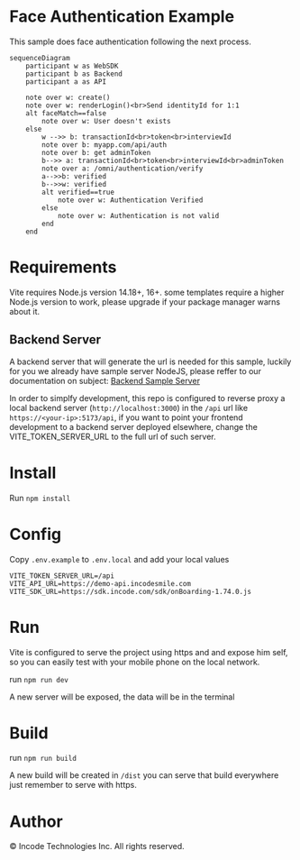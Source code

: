 # Face Authentication Example
This sample does face authentication following the next process.

```mermaid
sequenceDiagram
    participant w as WebSDK
    participant b as Backend
    participant a as API

    note over w: create()
    note over w: renderLogin()<br>Send identityId for 1:1
    alt faceMatch==false
        note over w: User doesn't exists
    else
        w -->> b: transactionId<br>token<br>interviewId
        note over b: myapp.com/api/auth
        note over b: get adminToken
        b-->> a: transactionId<br>token<br>interviewId<br>adminToken
        note over a: /omni/authentication/verify
        a-->>b: verified
        b-->>w: verified
        alt verified==true
            note over w: Authentication Verified
        else
            note over w: Authentication is not valid
        end
    end
```

# Requirements
Vite requires Node.js version 14.18+, 16+. some templates require a higher Node.js
version to work, please upgrade if your package manager warns about it.

## Backend Server
A backend server that will generate the url is needed for this sample,
luckily for you we already have sample server NodeJS, please reffer to our documentation on subject:
[Backend Sample Server](https://developer.incode.com/docs/code-samples-for-web-integrations#backend-sample-server)

In order to simplfy development, this repo is configured to reverse
proxy a local backend server (`http://localhost:3000`) in the `/api`
url like `https://<your-ip>:5173/api`, if you want to point your
frontend development to a backend server deployed elsewhere, change
the VITE_TOKEN_SERVER_URL to the full url of such server.

# Install
Run `npm install`

# Config
Copy `.env.example` to `.env.local` and add your local values
```
VITE_TOKEN_SERVER_URL=/api
VITE_API_URL=https://demo-api.incodesmile.com
VITE_SDK_URL=https://sdk.incode.com/sdk/onBoarding-1.74.0.js
```

# Run
Vite is configured to serve the project using https and and expose him self,
so you can easily test with your mobile phone on the local network.

run `npm run dev`

A new server will be exposed, the data will be in the terminal

# Build
run `npm run build`

A new build will be created in `/dist` you can serve that build everywhere
just remember to serve with https.

# Author

© Incode Technologies Inc. All rights reserved.
